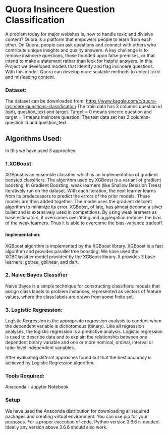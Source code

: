 # Quora Insincere Question Classification
A problem today for major websites is, how to handle toxic and divisive content?
Quora is a platform that empowers people to learn from each other. On Quora, people can ask questions and connect with others who contribute unique insights and quality answers. A key challenge is to remove insincere questions, those founded upon false premises, or that intend to make a statement rather than look for helpful answers.
In this Project we developed models that identify and flag insincere questions. With this model, Quora can develop more scalable methods to detect toxic and misleading content.

### Dataset:
The dataset can be downloaded from: https://www.kaggle.com/c/quora-insincere-questions-classification
The train data has 3 columns question id (qid), question_text and target. Target = 0 means sincere question and target = 1 means insincere question.
The test data set has 2 columns- question id and question_text.


## Algorithms Used:

In this we have used 3 approches:
### 1.XGBoost: 
XGBoost is an ensemble classifier which is an implementation of gradient boosted classifiers. The algorithm used by XGBoost is a variant of gradient boosting. In Gradient Boosting, weak learners (like Shallow Decision Trees) iteratively run on the dataset. With each iteration, the next learner learns from its predecessors to predict the errors of the prior models. These models are then added together.
The model uses the gradient descent algorithm to minimize its error. XGBoost, of late, has almost become a silver bullet and is extensively used in competitions. By using weak learners as base estimators, it overcomes overfitting and aggregation reduces the bias of the weak learners. Thus it is able to overcome the bias-variance tradeoff.
#### Implementation: 
XGBoost algorithm is implemented by the XGBoost library. XGBoost is a fast algorithm and provides parallel tree boosting. We have used the XGBClassifier model provided by the XGBoost library. It provides 3 base learners: gbtree, gblinear, and dart.

### 2. Naive Bayes Classifier
Naive Bayes is a simple technique for constructing classifiers: models that assign class labels to problem instances, represented as vectors of feature values, where the class labels are drawn from some finite set.
### 3. Logistic Regression:
Logistic Regression is the appropriate regression analysis to conduct when the dependent variable is dichotomous (binary).  Like all regression analyses, the logistic regression is a predictive analysis.  Logistic regression is used to describe data and to explain the relationship between one dependent binary variable and one or more nominal, ordinal, interval or ratio-level independent variables.


After evaluating differnt approches found out that the best accuracy is achieved by Logistic Regression algorithm.

### Tools Required: 
Anaconda -  Jupyter Notebook

### Setup
We have used the Anaconda distribution for downloading all required packages and creating virtual environment. You can use pip for your purposes. For a proper execution of code, Python version 3.6.6 is needed. Ideally any version above 3.6.6 should also work.
